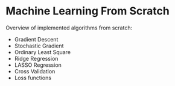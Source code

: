 # Machine Learning From Scratch

Overview of implemented algorithms from scratch:

- Gradient Descent
- Stochastic Gradient
- Ordinary Least Square
- Ridge Regression
- LASSO Regression
- Cross Validation
- Loss functions
